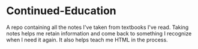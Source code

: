 # Continued-Education
A repo containing all the notes I've taken from textbooks I've read. Taking notes helps me retain information and come back to something I recognize when I need it again. It also helps teach me HTML in the process.
